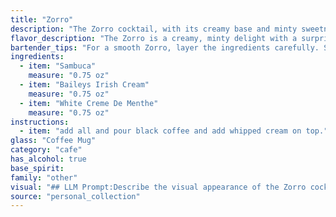 ```yaml
---
title: "Zorro"
description: "The Zorro cocktail, with its creamy base and minty sweetness, belongs to the **layered shooter family**, a group of drinks known for their distinct visual layers. Its origins are uncertain, likely a modern concoction born in the home-bartending realm. "
flavor_description: "The Zorro is a creamy, minty delight with a surprising kick. The smooth Baileys and rich Sambuca blend beautifully, creating a sweet and slightly licorice-forward base. The White Creme de Menthe adds a refreshing minty coolness, balancing the sweetness with a subtle herbal touch. The overall effect is decadent, smooth, and pleasantly refreshing. "
bartender_tips: "For a smooth Zorro, layer the ingredients carefully. Start with a splash of Sambuca at the bottom, followed by Baileys for a creamy middle, and finish with White Creme de Menthe, creating a distinct green top layer.  Chill your glasses beforehand and use a bar spoon to gently pour the layers. This will ensure the flavors don't mix too quickly, allowing for a visually appealing and tasty experience. "
ingredients:
  - item: "Sambuca"
    measure: "0.75 oz"
  - item: "Baileys Irish Cream"
    measure: "0.75 oz"
  - item: "White Creme De Menthe"
    measure: "0.75 oz"
instructions:
  - item: "add all and pour black coffee and add whipped cream on top."
glass: "Coffee Mug"
category: "cafe"
has_alcohol: true
base_spirit:
family: "other"
visual: "## LLM Prompt:Describe the visual appearance of the Zorro cocktail, a layered drink made with Sambuca, Baileys Irish Cream, and White Creme de Menthe. Consider the color, texture, and layering of each ingredient to create a vivid description. **Bonus:**  If possible, mention any unique visual features that might distinguish the Zorro from other layered cocktails. "
source: "personal_collection"
---
```


